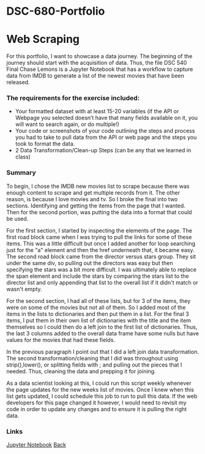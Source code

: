 # DSC-680-Portfolio 
# Web Scraping

For this portfolio, I want to showcase a data journey. The beginning of the journey should 
start with the acquisition of data. Thus, the file DSC 540 Final Chase Lemons is a Jupyter Notebook
that has a workflow to capture data from IMDB to generate a list of the newest movies that have been released.

### The requirements for the exercise included:
* Your formatted dataset with at least 15-20 variables (if the API or Webpage you selected doesn’t have that many fields available on it, you will want to search again, or do multiple!)
* Your code or screenshots of your code outlining the steps and process you had to take to pull data from the API or web page and the steps you took to format the data.
* 2 Data Transformation/Clean-up Steps (can be any that we learned in class)

### Summary
To begin, I chose the IMDB new movies list to scrape because there was enough content to scrape and get multiple records from it. The other reason, is because I love movies and tv. So I broke the final into two sections. Identifying and getting the items from the page that I wanted. Then for the second portion, was putting the data into a format that could be used.

For the first section, I started by inspecting the elements of the page. The first road block came when I was trying to pull the links for some of these items. This was a little difficult but once I added another for loop searching just for the "a" element and then the href underneath that, it became easy. The second road block came from the director versus stars group. They sit under the same div, so pulling out the directors was easy but then specifying the stars was a bit more difficult. I was ultimately able to replace the span element and include the stars by comparing the stars list to the director list and only appending that list to the overall list if it didn't match or wasn't empty.

For the second section, I had all of these lists, but for 3 of the items, they were on some of the movies but not all of them. So I added most of the items in the lists to dictionaries and then put them in a list. For the final 3 items, I put them in their own list of dictionaries with the title and the item themselves so I could then do a left join to the first list of dictionaries. Thus, the last 3 columns added to the overall data frame have some nulls but have values for the movies that had these fields.

In the previous paragraph I point out that I did a left join data transformation. The second transformation/cleaning that I did was throughout using strip(),lower(), or splitting fields with ; and pulling out the pieces that I needed. Thus, cleaning the data and prepping it for joining.

As a data scientist looking at this, I could run this script weekly whenever the page updates for the new weeks list of movies. Once I knew when this list gets updated, I could schedule this job to run to pull this data. If the web developers for this page changed it however, I would need to revisit my code in order to update any changes and to ensure it is pulling the right data.

### Links
[Jupyter Notebook](https://github.com/Lemonchasers/Lemonchasers.github.io/blob/master/IMDB%20Webscraper/DSC%20540%20Final%20Chase%20Lemons.ipynb)
[Back](/Lemonchasers.github.io/Index.md)
